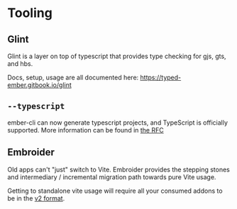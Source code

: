 # Tooling

## Glint

Glint is a layer on top of typescript that provides type checking for gjs, gts, and hbs.

Docs, setup, usage are all documented here: https://typed-ember.gitbook.io/glint

## `--typescript`

ember-cli can now generate typescript projects, and TypeScript is officially supported.
More information can be found in [the RFC](https://github.com/emberjs/rfcs/pull/724)

## Embroider

Old apps can't "just" switch to Vite. Embroider provides the stepping stones and intermediary / incremental migration path towards pure Vite usage.

Getting to standalone vite usage will require all your consumed addons to be in the [v2 format](./v2-addon/README.md).
